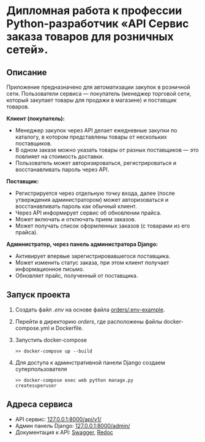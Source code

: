 # Дипломная работа к профессии Python-разработчик «API Сервис заказа товаров для розничных сетей».

## Описание

Приложение предназначено для автоматизации закупок в розничной сети. Пользователи сервиса — покупатель (менеджер торговой сети, который закупает товары для продажи в магазине) и поставщик товаров.

**Клиент (покупатель):**

- Менеджер закупок через API делает ежедневные закупки по каталогу, в котором представлены товары от нескольких поставщиков.
- В одном заказе можно указать товары от разных поставщиков — это повлияет на стоимость доставки.
- Пользователь может авторизироваться, регистрироваться и восстанавливать пароль через API.
    
**Поставщик:**

- Регистрируется через отдельную точку входа, далее (после утверждения администратором) может авторизоваться и восстанавливать пароль как обычный клиент.
- Через API информирует сервис об обновлении прайса.
- Может включать и отключать прием заказов.
- Может получать список оформленных заказов (с товарами из его прайса).

**Администратор, через панель администратора Django:**

- Активирует впервые зарегистрировавшегося поставщика.
- Может изменить статус заказа, при этом клиент получает информационное письмо.
- Обновляет прайс, полученный от поставщика.

## Запуск проекта

1. Создать файл _.env_ на основе файла [orders/.env-example](orders/.env-example).
2. Перейти в директорию _orders_, где расположены файлы docker-compose.yml и Dockerfile.
3. Запустить docker-compose 

    <code>>> docker-compose up --build</code>

4. Для доступа к админстративной панели Django создаем суперпользователя

    <code>>> docker-compose exec web python manage.py createsuperuser</code>

## Адреса сервиса

- API сервис: [127.0.0.1:8000/api/v1/](http://127.0.0.1:8000/api/v1/)
- Админ панель Django: [127.0.0.1:8000/admin/](http://127.0.0.1:8000/admin/)
- Документация к API: [Swagger](http://127.0.0.1:8000/api/schema/swagger/), [Redoc](http://127.0.0.1:8000/api/schema/redoc/)
